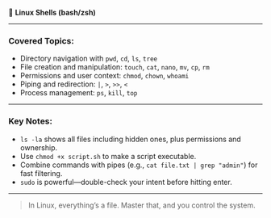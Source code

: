 🐧 **Linux Shells (bash/zsh)**

---

### Covered Topics:
- Directory navigation with `pwd`, `cd`, `ls`, `tree`
- File creation and manipulation: `touch`, `cat`, `nano`, `mv`, `cp`, `rm`
- Permissions and user context: `chmod`, `chown`, `whoami`
- Piping and redirection: `|`, `>`, `>>`, `<`
- Process management: `ps`, `kill`, `top`

---

### Key Notes:
- `ls -la` shows all files including hidden ones, plus permissions and ownership.
- Use `chmod +x script.sh` to make a script executable.
- Combine commands with pipes (e.g., `cat file.txt | grep "admin"`) for fast filtering.
- `sudo` is powerful—double-check your intent before hitting enter.

---

> In Linux, everything’s a file. Master that, and you control the system.
